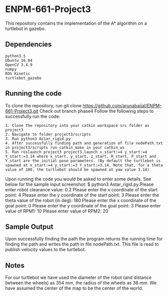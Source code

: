 # ENPM-661-Project3

This repository contains the implementation of the A* algorithm on a turtlebot in gazebo.

## Dependencies
```
python3.5
Ubuntu 16.04
OpenCV 3.4.9
numpy
ROS Kinetic
turtlebot_gazebo
```
## Running the code
To clone the repository, run git clone https://github.com/arunabaijal/ENPM-661-Project3.git
Check out branch phase4
Follow the following steps to successfully run the code:
```
1. Clone the repository into your catkin workspace src folder as project3
2. Navigate to folder project3/scripts
3. Run python3 Astar_rigid.py
4. After successfully finding path and generation of file nodePath.txt in project3/scripts run catkin_make in your catkin_ws
5. Run roslaunch project3 project3.launch x_start:=4 y_start:=4 Y_start:=3.14 where x_start, y_start, z_start, R_start, P_start and Y_start are the initial pose parameters. (By default the turtlebot is spawned at x_start:=4 y_start:=3 Y_start:=3.14. Note that, for a theta value of 180, the turtlebot should be spawned at yaw value 3.14)
```
Upon running the code you would be asked to enter some details. See below for the sample input screenshot:
$ python3 Astar_rigid.py 
Please enter robot clearance value: 0.2
Please enter the x coordinate of the start point: 4
Please enter the y coordinate of the start point: 3
Please enter the theta value of the robot (in deg): 180
Please enter the x coordinate of the goal point: 0
Please enter the y coordinate of the goal point: 3
Please enter value of RPM1: 10
Please enter value of RPM2: 20


## Sample Output

Upon successfully finding the path the program returns the running time for finding the path and writes the path in file nodePath.txt. This file is read to publish velocity values to the turtlebot.


## Notes
For our turtlebot we have used the diameter of the robot (and distance between the wheels) as 354 mm, the radius of the wheels as 38 mm. We have assumed the center of the map to be the center of the world.
